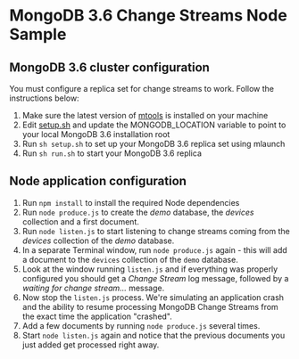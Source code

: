 # MongoDB 3.6 Change Streams Node Sample

## MongoDB 3.6 cluster configuration

You must configure a replica set for change streams to work. Follow the instructions below:

1. Make sure the latest version of [mtools](https://github.com/rueckstiess/mtools/blob/develop/INSTALL.md) is installed on your machine
1. Edit [setup.sh](./setup.sh) and update the MONGODB_LOCATION variable to point to your local MongoDB 3.6 installation root
1. Run `sh setup.sh` to set up your MongoDB 3.6 replica set using mlaunch
1. Run `sh run.sh` to start your MongoDB 3.6 replica

## Node application configuration

1. Run `npm install` to install the required Node dependencies
1. Run `node produce.js` to create the _demo_ database, the _devices_ collection and a first document.
1. Run `node listen.js` to start listening to change streams coming from the _devices_ collection of the _demo_ database.
1. In a separate Terminal window, run `node produce.js` again - this will add a document to the `devices` collection of the `demo` database.
1. Look at the window running `listen.js` and if everything was properly configured you should get a *Change Stream* log message, followed by a *waiting for change stream...* message.
1. Now stop the `listen.js` process. We're simulating an application crash and the ability to resume processing MongoDB Change Streams from the exact time the application "crashed".
1. Add a few documents by running `node produce.js` several times.
1. Start `node listen.js` again and notice that the previous documents you just added get processed right away.
